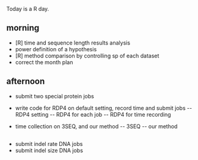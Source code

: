 Today is a R day. 


## morning
- [R] time and sequence length results analysis
- power definition of a hypothesis
- [R] method comparison by controlling sp of each dataset  
- correct the month plan


## afternoon
- submit two special protein jobs
- write code for RDP4 on default setting, record time and submit jobs
-- RDP4 setting
-- RDP4 for each job
-- RDP4 for time recording


- time collection on 3SEQ, and our method
-- 3SEQ
-- our method


## 
- submit indel rate DNA jobs 
- submit indel size DNA jobs



